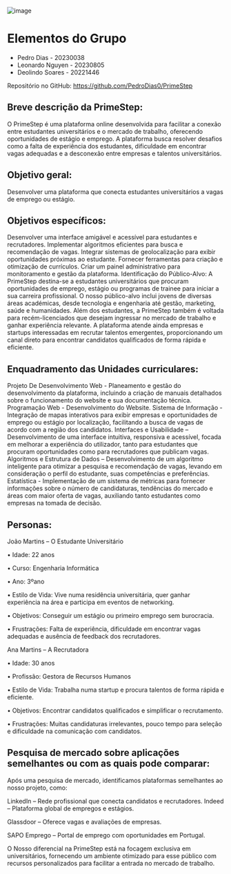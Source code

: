![image](https://github.com/user-attachments/assets/75ce6bbd-a8fe-4f2e-b90a-0f47021564ec)

# Elementos do Grupo 

- Pedro Dias - 20230038
- Leonardo Nguyen - 20230805
- Deolindo Soares - 20221446

Repositório no GitHub: https://github.com/PedroDias0/PrimeStep


## Breve descrição da PrimeStep: 
O PrimeStep é uma plataforma online desenvolvida para facilitar a conexão entre estudantes universitários e o mercado de trabalho, oferecendo oportunidades de estágio e emprego. A plataforma busca resolver desafios como a falta de experiência dos estudantes, dificuldade em encontrar vagas adequadas e a desconexão entre empresas e talentos universitários.

## Objetivo geral:
Desenvolver uma plataforma que conecta estudantes universitários a vagas de emprego ou estágio.

## Objetivos específicos:
Desenvolver uma interface amigável e acessível para estudantes e recrutadores.
Implementar algoritmos eficientes para busca e recomendação de vagas.
Integrar sistemas de geolocalização para exibir oportunidades próximas ao estudante.
Fornecer ferramentas para criação e otimização de currículos.
Criar um painel administrativo para monitoramento e gestão da plataforma.
Identificação do Público-Alvo: 
A PrimeStep destina-se a estudantes universitários que procuram oportunidades de emprego, estágio ou programas de trainee para iniciar a sua carreira profissional. O nosso público-alvo inclui jovens de diversas áreas académicas, desde tecnologia e engenharia até gestão, marketing, saúde e humanidades.
Além dos estudantes, a PrimeStep também é voltada para recém-licenciados que desejam ingressar no mercado de trabalho e ganhar experiência relevante. A plataforma atende ainda empresas e startups interessadas em recrutar talentos emergentes, proporcionando um canal direto para encontrar candidatos qualificados de forma rápida e eficiente.

## Enquadramento das Unidades curriculares: 

Projeto De Desenvolvimento Web -  Planeamento e gestão do desenvolvimento da plataforma, incluindo a criação de manuais detalhados sobre o funcionamento do website e sua documentação técnica.
Programação Web - Desenvolvimento do Website.
Sistema de Informação - Integração de mapas interativos para exibir empresas e oportunidades de emprego ou estágio por localização, facilitando a busca de vagas de acordo com a região dos candidatos.
Interfaces e Usabilidade – Desenvolvimento de uma interface intuitiva, responsiva e acessível, focada em melhorar a experiência do utilizador, tanto para estudantes que procuram oportunidades como para recrutadores que publicam vagas.
Algoritmos e Estrutura de Dados – Desenvolvimento de um algoritmo inteligente para otimizar a pesquisa e recomendação de vagas, levando em consideração o perfil do estudante, suas competências e preferências.
Estatística - Implementação de um sistema de métricas para fornecer informações sobre o número de candidaturas, tendências do mercado e áreas com maior oferta de vagas, auxiliando tanto estudantes como empresas na tomada de decisão.

## Personas: 

João Martins – O Estudante Universitário

•	Idade: 22 anos

•	Curso: Engenharia Informática

•	Ano: 3ºano 

•	Estilo de Vida: Vive numa residência universitária, quer ganhar experiência na área e participa em eventos de networking.

•	Objetivos: Conseguir um estágio ou primeiro emprego sem burocracia.

•	Frustrações: Falta de experiência, dificuldade em encontrar vagas adequadas e ausência de feedback dos recrutadores.


 Ana Martins – A Recrutadora
 
•	Idade: 30 anos

•	Profissão: Gestora de Recursos Humanos

•	Estilo de Vida: Trabalha numa startup e procura talentos de forma rápida e eficiente.

•	Objetivos: Encontrar candidatos qualificados e simplificar o recrutamento.

•	Frustrações: Muitas candidaturas irrelevantes, pouco tempo para seleção e dificuldade na comunicação com candidatos.

## Pesquisa de mercado sobre aplicações semelhantes ou com as quais pode comparar: 
Após uma pesquisa de mercado, identificamos plataformas semelhantes ao nosso projeto, como:

 LinkedIn – Rede profissional que conecta candidatos e recrutadores. Indeed – Plataforma global de empregos e estágios. 
 
Glassdoor – Oferece vagas e avaliações de empresas. 

SAPO Emprego – Portal de emprego com oportunidades em Portugal. 

 O Nosso diferencial na PrimeStep está na focagem exclusiva em universitários, fornecendo um ambiente otimizado para esse público com recursos personalizados para facilitar a entrada no mercado de trabalho.





